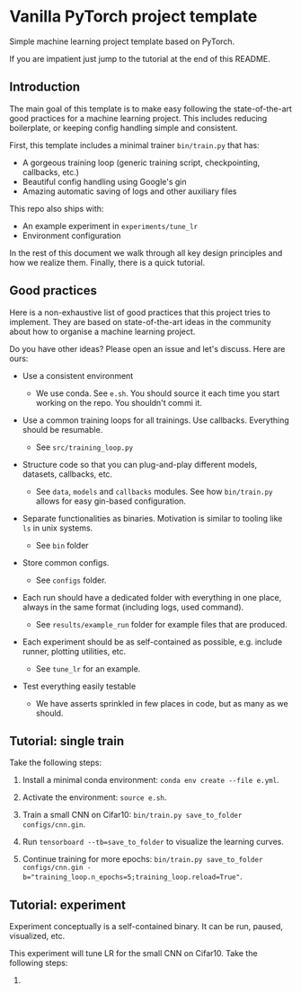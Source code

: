 # Vanilla PyTorch project template

Simple machine learning project template based on PyTorch. 

If you are impatient just jump to the tutorial at the end of this README.

## Introduction

The main goal of this template is to make easy following the state-of-the-art good practices for a machine learning project. This includes reducing boilerplate, or keeping config handling simple and consistent.

First, this template includes a minimal trainer ``bin/train.py`` that has:

* A gorgeous training loop (generic training script, checkpointing, callbacks, etc.)
* Beautiful config handling using Google's gin 
* Amazing automatic saving of logs and other auxiliary files

This repo also ships with:

* An example experiment in `experiments/tune_lr`
* Environment configuration 

In the rest of this document we walk through all key design principles and how we realize them. Finally, there is a quick tutorial.

## Good practices 

Here is a non-exhaustive list of good practices that this project tries to implement. They are based on
state-of-the-art ideas in the community about how to organise a machine learning project. 

Do you have other ideas? Please open an issue and let's discuss. Here are ours:

* Use a consistent environment 

    - We use conda. See `e.sh`. You should source it each time you start working on the repo. You shouldn't commi it. 

* Use a common training loops for all trainings. Use callbacks. Everything should be resumable.

    - See `src/training_loop.py`

* Structure code so that you can plug-and-play different models, datasets, callbacks, etc. 

    - See `data`, `models` and `callbacks` modules. See how `bin/train.py` allows for easy gin-based configuration.

* Separate functionalities as binaries. Motivation is similar to tooling like `ls` in unix systems.

    - See `bin` folder

* Store common configs. 
    
    - See `configs` folder.

* Each run should have a dedicated folder with everything in one place, always in the same format (including logs, used command). 

    - See `results/example_run` folder for example files that are produced.

* Each experiment should be as self-contained as possible, e.g. include runner, plotting utilities, etc. 

    - See `tune_lr` for an example. 
    
* Test everything easily testable
   
    - We have asserts sprinkled in few places in code, but as many as we should.
    

## Tutorial: single train

Take the following steps:

1. Install a minimal conda environment: ``conda env create --file e.yml``.

2. Activate the environment: ``source e.sh``.

3. Train a small CNN on Cifar10: ``bin/train.py save_to_folder configs/cnn.gin``.

4. Run ``tensorboard --tb=save_to_folder`` to visualize the learning curves.

5. Continue training for more epochs: ``bin/train.py save_to_folder configs/cnn.gin -b="training_loop.n_epochs=5;training_loop.reload=True"``.

## Tutorial: experiment

Experiment conceptually is a self-contained binary. It can be run, paused, visualized, etc. 

This experiment will tune LR for the small CNN on Cifar10. Take the following steps:

1. 